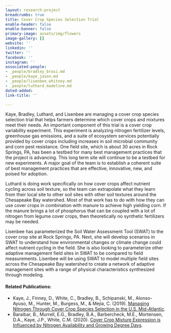 ```yaml
---
layout: research-project
breadcrumbs: true
title: Cover Crop Species Selection Trial
enable-header: false
enable-banner: false
primary-image: assets/img/flowers
image-gallery: []
website: ''
linkedin: ''
twitter: ''
facebook: ''
instagram: ''
associated-people:
- _people/bradley_brosi.md
- _people/kaye_jason.md
- _people/lisenbee_whitney.md
- _people/luthard_madeline.md
dated-added: 
link-title: ''

---
```

<!-- Global site tag (gtag.js) - Google Analytics -->
<script async src="https://www.googletagmanager.com/gtag/js?id=G-RFJEY5FM58"></script>
<script>
  window.dataLayer = window.dataLayer || [];
  function gtag(){dataLayer.push(arguments);}
  gtag('js', new Date());

  gtag('config', 'G-RFJEY5FM58');
</script>



Kaye, Bradley, Luthard, and Lisenbee are managing a cover crop species selection trial that helps farmers determine which cover crops and mixtures meet their needs. An important component of this trial is a cover crop variability experiment. This experiment is analyzing nitrogen fertilizer levels, greenhouse gas emissions, and a suite of ecosystem services potentially provided by cover crops including increases in soil microbial community and corn pest resistance. One field site, which is about 30 acres in Rock Springs, PA, has been a testbed for many best management practices that the project is advancing. This long term site will continue to be a testbed for new experiments. A major goal of the team is to establish a coherent suite of best management practices that are effective, innovative, new, and poised for adoption.

Luthard is doing work specifically on how cover crops affect nutrient cycling across soil texture, so the team can extrapolate what they learn from their local site to other soil sites with other soil textures around the Chesapeake Bay watershed. Most of that work has to do with how they can use cover crops in combination with manure to achieve high yielding corn. If the manure brings a lot of phosphorus that can be coupled with a lot of nitrogen from legume cover crops, then theoretically no synthetic fertilizers may be needed.

Lisenbee has parameterized the Soil Water Assessment Tool (SWAT) to the cover crop site at Rock Springs, PA. Next, she will develop scenarios in SWAT to understand how environmental changes or climate change could affect nutrient cycling in the field. She is also looking to parameterize other adaptive management field sites in SWAT to be compared to field measurements. Lisenbee will be using SWAT to model multiple field sites across the Chesapeake Bay watershed to create a network of adaptive management sites with a range of physical characteristics synthesized through modeling.

#### Related Publications:

* Kaye, J., Finney, D., White, C., Bradley, B., Schipanski, M., Alonso-Ayuso, M., Hunter, M., Burgess, M., & Mejia, C. (2019). [Managing Nitrogen Through Cover Crop Species Selection in the U.S. Mid-Atlantic](https://doi.org/10.1371/journal.pone.0215448). 
* Baraibar, B., Murrell, E.G., Bradley, B.A., Barbercheck, M.E., Mortensen, D.A., Kaye, J.P., White, C.M. (2020). [Cover Crop Mixture Expression is Influenced by Nitrogen Availability and Growing Degree Days](https://doi.org/10.1371/journal.pone.0235868).